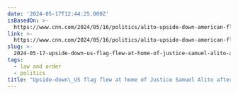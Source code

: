 ```yaml
---
date: '2024-05-17T12:44:25.000Z'
isBasedOn: >-
  https://www.cnn.com/2024/05/16/politics/alito-upside-down-american-flag-house/index.html
link: >-
  https://www.cnn.com/2024/05/16/politics/alito-upside-down-american-flag-house/index.html
slug: >-
  2024-05-17-upside-down-us-flag-flew-at-home-of-justice-samuel-alito-after-2020-electio
tags:
  - law and order
  - politics
title: "Upside-down\_US flag flew at home of Justice Samuel Alito after 2020 electio"
---
```

 
